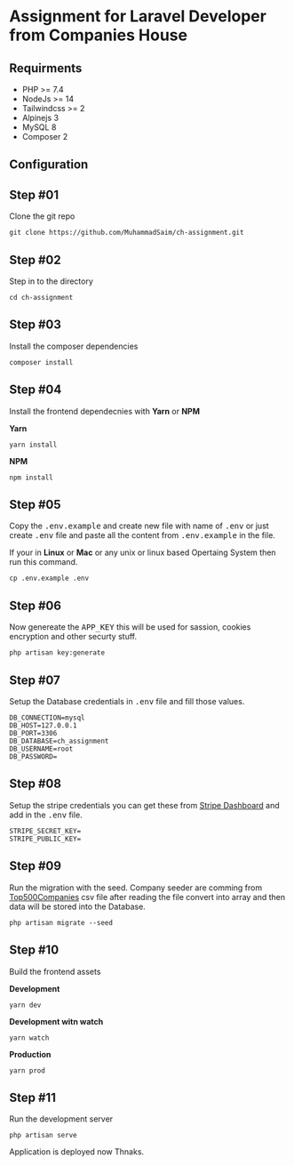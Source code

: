 # Assignment for Laravel Developer from Companies House

## Requirments

-   PHP >= 7.4
-   NodeJs >= 14
-   Tailwindcss >= 2
-   Alpinejs 3
-   MySQL 8
-   Composer 2

## Configuration

## Step #01

Clone the git repo

```shell
git clone https://github.com/MuhammadSaim/ch-assignment.git
```

## Step #02

Step in to the directory

```shell
cd ch-assignment
```

## Step #03

Install the composer dependencies

```shell
composer install
```

## Step #04

Install the frontend dependecnies with **Yarn** or **NPM**

**Yarn**

```shell
yarn install
```

**NPM**

```shell
npm install
```

## Step #05

Copy the <kbd>.env.example</kbd> and create new file with name of <kbd>.env</kbd> or just create <kbd>.env</kbd> file and paste all the content from <kbd>.env.example</kbd> in the file.

If your in **Linux** or **Mac** or any unix or linux based Opertaing System then run this command.

```shell
cp .env.example .env
```

## Step #06

Now genereate the <kbd>APP_KEY</kbd> this will be used for sassion, cookies encryption and other securty stuff.

```shell
php artisan key:generate
```

## Step #07

Setup the Database credentials in <kbd>.env</kbd> file and fill those values.

```.env
DB_CONNECTION=mysql
DB_HOST=127.0.0.1
DB_PORT=3306
DB_DATABASE=ch_assignment
DB_USERNAME=root
DB_PASSWORD=
```

## Step #08

Setup the stripe credentials you can get these from [Stripe Dashboard](https://dashboard.stripe.com/test/dashboard) and add in the <kbd>.env</kbd> file.

```.env
STRIPE_SECRET_KEY=
STRIPE_PUBLIC_KEY=
```

## Step #09

Run the migration with the seed. Company seeder are comming from [Top500Companies](./demo_data/top500Domains.csv) csv file after reading the file convert into array and then data will be stored into the Database.

```shell
php artisan migrate --seed
```

## Step #10

Build the frontend assets

**Development**

```shell
yarn dev
```

**Development witn watch**

```shell
yarn watch
```

**Production**

```shell
yarn prod
```

## Step #11

Run the development server

```shell
php artisan serve
```

Application is deployed now Thnaks.
